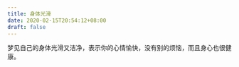 ```yaml
---
title: 身体光滑
date: 2020-02-15T20:54:12+08:00
draft: false
---
```


梦见自己的身体光滑又洁净，表示你的心情愉快，没有别的烦恼，而且身心也很健康。<br>
